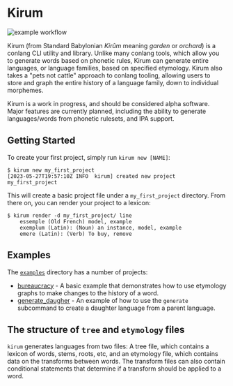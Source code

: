 # Kirum

![example workflow](https://github.com/fearful-symmetry/kirum/actions/workflows/rust.yml/badge.svg)

Kirum (from Standard Babylonian _Kirûm_ meaning _garden_ or _orchard_) is a conlang CLI utility and library.
Unlike many conlang tools, which allow you to generate words based on phonetic rules, Kirum can generate entire languages, or language families, based on specified etymology. Kirum also takes a "pets not cattle" approach to conlang tooling, allowing users to store and graph the entire history of a language family, down to individual morphemes.

Kirum is a work in progress, and should be considered alpha software. Major features are currently planned, including the ability to generate languages/words from phonetic rulesets, and IPA support.

## Getting Started

To create your first project, simply run `kirum new [NAME]`:
```
$ kirum new my_first_project
[2023-05-27T19:57:10Z INFO  kirum] created new project my_first_project
```

This will create a basic project file under a `my_first_project` directory. From there on, you can render your project to a lexicon:

```
$ kirum render -d my_first_project/ line
    essemple (Old French) model, example
    exemplum (Latin): (Noun) an instance, model, example
    emere (Latin): (Verb) To buy, remove
```


## Examples

The [`examples`](examples) directory has a number of projects:

- [bureaucracy](examples/bureaucracy/) - A basic example that demonstrates how to use etymology graphs to make changes to the history of a word.
- [generate_daugher](examples/generate_daughter/) - An example of how to use the `generate` subcommand to create a daughter language from a parent language.


## The structure of `tree` and `etymology` files

`kirum` generates languages from two files: A tree file, which contains a lexicon of words, stems, roots, etc, and an etymology file, which contains data on the transforms between words. The transform files can also contain conditional statements that determine if a transform should be applied to a word.
